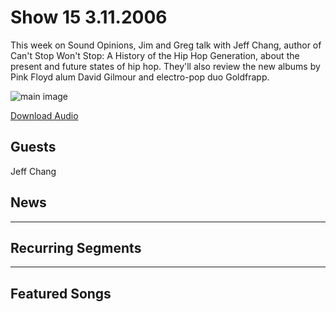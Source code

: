 # Show 15 3.11.2006
This week on Sound Opinions, Jim and Greg talk with Jeff Chang, author of Can't Stop Won't Stop: A History of the Hip Hop Generation, about the present and future states of hip hop. They'll also review the new albums by Pink Floyd alum David Gilmour and electro-pop duo Goldfrapp.

![main image](---)

[Download Audio](http://audio.soundopinions.org/streams/2006/03/so_20060311.m3u)

## Guests
Jeff Chang

## News
---

## Recurring Segments
---

## Featured Songs
